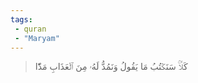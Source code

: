 ```yaml
---
tags: 
 - quran 
 - "Maryam"
---
```


> كَلَّاۚ سَنَكۡتُبُ مَا يَقُولُ وَنَمُدُّ لَهُۥ مِنَ ٱلۡعَذَابِ مَدّٗا
